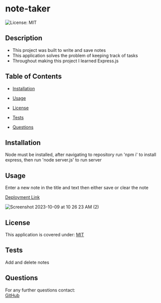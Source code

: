 # note-taker
![License: MIT](https://img.shields.io/badge/License-MIT-yellow.svg)

## Description
* This project was built to write and save notes
* This application solves the problem of keeping track of tasks
* Throughout making this project I learned Express.js

## Table of Contents
* [Installation](#installation)
* [Usage](#usage)

* [License](#license)

* [Tests](#tests)
* [Questions](#questions)

## Installation
Node must be installed, after navigating to repository run 'npm i' to install express, then run 'node server.js' to run server

## Usage
Enter a new note in the title and text then either save or clear the note

[Deployment Link](https://secure-wildwood-92062-f253f9758515.herokuapp.com/)

![Screenshot 2023-10-09 at 10 26 23 AM (2)](https://github.com/BrianPizz/note-taker/assets/138056153/b092670c-cc76-40b8-938e-c2115096032d)





## License
This application is covered under:
[MIT](https://choosealicense.com/licenses/mit/)



## Tests
Add and delete notes

## Questions

For any further questions contact:  
[GitHub](https://github.com/BrianPizz)  
